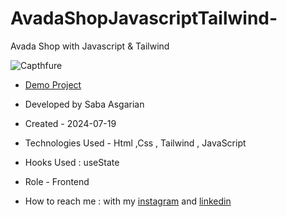 # AvadaShopJavascriptTailwind-
Avada Shop with Javascript & Tailwind







![Capthfure](https://github.com/user-attachments/assets/68eb180e-f8e8-4615-9da0-006c57263a21)










- [Demo Project](https://sabaasgarian.github.io/AvadaShopJavascriptTailwind-/)

- Developed by Saba Asgarian

- Created - 2024-07-19

- Technologies Used - Html ,Css , Tailwind , JavaScript

- Hooks Used : useState 

- Role - Frontend

- How to reach me : with my [instagram](https://www.instagram.com/saba_asgarian_web?igsh=M2Z2dTU3cHFmeW1o&utm_source=qr) and [linkedin](https://www.linkedin.com/in/saba-asgarian-69161088?utm_source=share&utm_campaign=share_via&utm_content=profile&utm_medium=ios_app) 

